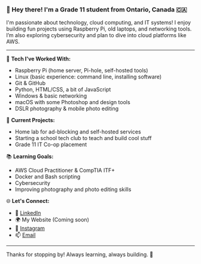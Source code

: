 ### 👋 Hey there! I'm a Grade 11 student from Ontario, Canada 🇨🇦

I'm passionate about technology, cloud computing, and IT systems! I enjoy building fun projects using Raspberry Pi, old laptops, and networking tools. I’m also exploring cybersecurity and plan to dive into cloud platforms like AWS.

---

🔧 **Tech I've Worked With:**
- Raspberry Pi (home server, Pi-hole, self-hosted tools)
- Linux (basic experience: command line, installing software)
- Git & GitHub
- Python, HTML/CSS, a bit of JavaScript
- Windows & basic networking
- macOS with some Photoshop and design tools
- DSLR photography & mobile photo editing

🚀 **Current Projects:**
- Home lab for ad-blocking and self-hosted services
- Starting a school tech club to teach and build cool stuff
- Grade 11 IT Co-op placement

📚 **Learning Goals:**
- AWS Cloud Practitioner & CompTIA ITF+
- Docker and Bash scripting
- Cybersecurity 
- Improving photography and photo editing skills

🌐 **Let's Connect:**
- 🔗 [LinkedIn](https://www.linkedin.com/in/nayan-chereddy-74304b372/)  
- 🌍 My Website (Coming soon)
- 📸 [Instagram](https://www.instagram.com/nayanchereddy44/)  
- 📫 [Email](nayanchereddy78@gmail.com)  

---

Thanks for stopping by! Always learning, always building. 🚀
